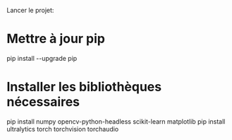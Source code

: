 Lancer le projet:

# Mettre à jour pip
pip install --upgrade pip

# Installer les bibliothèques nécessaires
pip install numpy opencv-python-headless scikit-learn matplotlib
pip install ultralytics torch torchvision torchaudio
